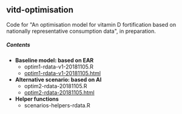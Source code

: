 ## vitd-optimisation

Code for "An optimisation model for vitamin D fortification based on nationally representative consumption data", in preparation.

##### Contents

* **Baseline model: based on EAR**
  * optim1-rdata-v1-20181105.R
  * [optim1-rdata-v1-20181105.html](https://rawcdn.githack.com/brechtdv/vitd-optimisation/dfd52ee6a5f0e637dd35674008a0c850dec75553/optim1-rdata-v1-20181105.html)
* **Alternative scenario: based on AI**
  * optim2-rdata-20181105.R
  * [optim2-rdata-20181105.html](https://rawcdn.githack.com/brechtdv/vitd-optimisation/dfd52ee6a5f0e637dd35674008a0c850dec75553/optim2-rdata-20181105.html)
* **Helper functions**
  * scenarios-helpers-rdata.R
